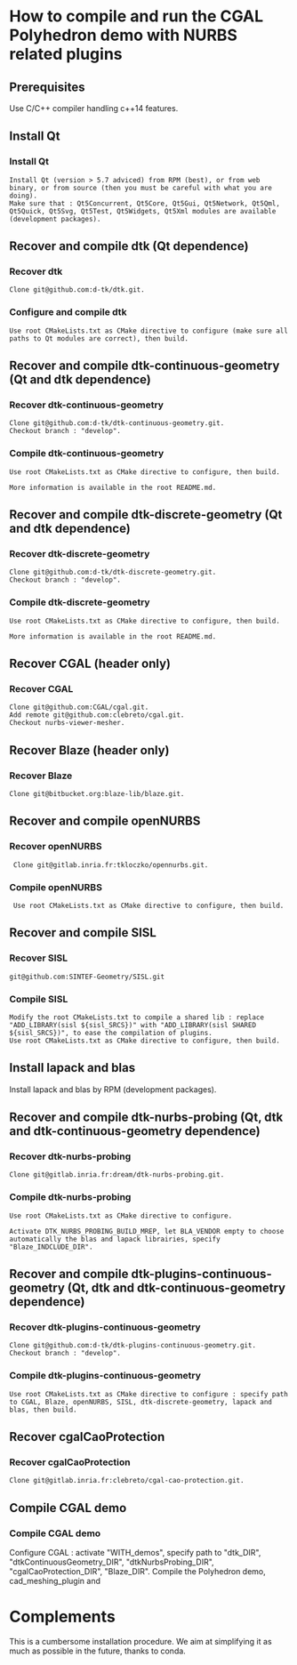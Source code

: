 # How to compile and run the CGAL Polyhedron demo with NURBS related plugins

## Prerequisites
  Use C/C++ compiler handling c++14 features.

## Install Qt
  ### Install Qt
    Install Qt (version > 5.7 adviced) from RPM (best), or from web binary, or from source (then you must be careful with what you are doing).
    Make sure that : Qt5Concurrent, Qt5Core, Qt5Gui, Qt5Network, Qt5Qml, Qt5Quick, Qt5Svg, Qt5Test, Qt5Widgets, Qt5Xml modules are available (development packages).

## Recover and compile dtk (Qt dependence)
  ### Recover dtk
    Clone git@github.com:d-tk/dtk.git.
  ### Configure and compile dtk
    Use root CMakeLists.txt as CMake directive to configure (make sure all paths to Qt modules are correct), then build.

## Recover and compile dtk-continuous-geometry (Qt and dtk dependence)
  ### Recover dtk-continuous-geometry
    Clone git@github.com:d-tk/dtk-continuous-geometry.git.
    Checkout branch : "develop".
  ### Compile dtk-continuous-geometry
    Use root CMakeLists.txt as CMake directive to configure, then build.

    More information is available in the root README.md.

## Recover and compile dtk-discrete-geometry (Qt and dtk dependence)
  ### Recover dtk-discrete-geometry
    Clone git@github.com:d-tk/dtk-discrete-geometry.git.
    Checkout branch : "develop".
  ### Compile dtk-discrete-geometry
    Use root CMakeLists.txt as CMake directive to configure, then build.

    More information is available in the root README.md.

## Recover CGAL (header only)
  ### Recover CGAL
    Clone git@github.com:CGAL/cgal.git.
    Add remote git@github.com:clebreto/cgal.git.
    Checkout nurbs-viewer-mesher.

## Recover Blaze (header only)
  ### Recover Blaze
    Clone git@bitbucket.org:blaze-lib/blaze.git.

## Recover and compile openNURBS
   ### Recover openNURBS
     Clone git@gitlab.inria.fr:tkloczko/opennurbs.git.
   ### Compile openNURBS
     Use root CMakeLists.txt as CMake directive to configure, then build.

## Recover and compile SISL
  ### Recover SISL
    git@github.com:SINTEF-Geometry/SISL.git
  ### Compile SISL
    Modify the root CMakeLists.txt to compile a shared lib : replace "ADD_LIBRARY(sisl ${sisl_SRCS})" with "ADD_LIBRARY(sisl SHARED ${sisl_SRCS})", to ease the compilation of plugins.
    Use root CMakeLists.txt as CMake directive to configure, then build.

## Install lapack and blas
  Install lapack and blas by RPM (development packages).

## Recover and compile dtk-nurbs-probing (Qt, dtk and dtk-continuous-geometry dependence)
  ### Recover dtk-nurbs-probing
    Clone git@gitlab.inria.fr:dream/dtk-nurbs-probing.git.
  ### Compile dtk-nurbs-probing
    Use root CMakeLists.txt as CMake directive to configure.

    Activate DTK_NURBS_PROBING_BUILD_MREP, let BLA_VENDOR empty to choose automatically the blas and lapack librairies, specify "Blaze_INDCLUDE_DIR".

## Recover and compile dtk-plugins-continuous-geometry (Qt, dtk and dtk-continuous-geometry dependence)
  ### Recover dtk-plugins-continuous-geometry
    Clone git@github.com:d-tk/dtk-plugins-continuous-geometry.git.
    Checkout branch : "develop".
  ### Compile dtk-plugins-continuous-geometry
    Use root CMakeLists.txt as CMake directive to configure : specify path to CGAL, Blaze, openNURBS, SISL, dtk-discrete-geometry, lapack and blas, then build.

## Recover cgalCaoProtection
  ### Recover cgalCaoProtection
    Clone git@gitlab.inria.fr:clebreto/cgal-cao-protection.git.

## Compile CGAL demo
  ### Compile CGAL demo
  Configure CGAL : activate "WITH_demos", specify path to "dtk_DIR", "dtkContinuousGeometry_DIR", "dtkNurbsProbing_DIR", "cgalCaoProtection_DIR", "Blaze_DIR".
  Compile the Polyhedron demo, cad_meshing_plugin and

# Complements
This is a cumbersome installation procedure. We aim at simplifying it as much as possible in the future, thanks to conda.
